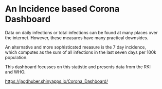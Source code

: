 # An Incidence based Corona Dashboard

Data on daily infections or total infections can be found at many places over the internet. However, these measures have many practical downsides. 

An alternative and more sophisticated measure is the 7 day incidence, which computes as the sum of all infections in the last seven days per 100k population.

This dashboard focusses on this statistic and presents data from the RKI and WHO.

https://jagdhuber.shinyapps.io/Corona_Dashboard/
